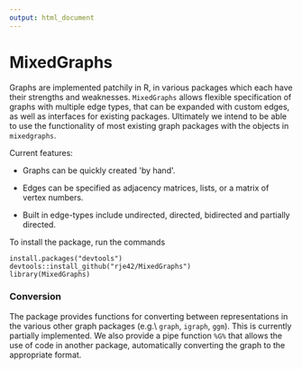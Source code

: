 ```yaml
---
output: html_document
---
```

# MixedGraphs

Graphs are implemented patchily in R, in various packages which each have 
their strengths and weaknesses.  `MixedGraphs` allows flexible specification
of graphs with multiple edge types, that can be expanded with custom edges,
as well as interfaces for existing packages. 
Ultimately we intend to be able to use the functionality of most existing 
graph packages with the objects in `mixedgraphs`.

Current features:

* Graphs can be quickly created 'by hand'.

* Edges can be specified as adjacency matrices, lists, or a matrix of vertex 
  numbers.

* Built in edge-types include undirected, directed, bidirected and partially 
  directed.
  
To install the package, run the commands
```
install.packages("devtools")
devtools::install_github("rje42/MixedGraphs")
library(MixedGraphs)
```

### Conversion

The package provides functions for converting between 
representations in the various other graph packages (e.g.\ `graph`,
`igraph`, `ggm`).  This is currently partially implemented.
We also provide a pipe function `%G%` that allows the use of
code in another package, automatically converting the 
graph to the appropriate format.
